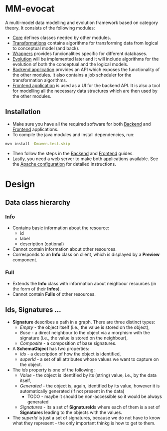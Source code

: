 # MM-evocat

A multi-model data modelling and evolution framework based on category theory. It consists of the following modules:
- [Core](./core/README.md) defines classes needed by other modules.
- [Transformations](./transformations/README.md) contains algorithms for transforming data from logical to conceptual model (and back).
- [Wrappers](./wrappers/README.md) provides funcionalities specific for different databases.
- [Evolution](./evolution/README.md) will be implemented later and it will include algorithms for the evolution of both the conceptual and the logical models.
- [Backend application](./server/README.md) provides an API which exposes the functionality of the other modules. It also contains a job scheduler for the transformation algorithms.
- [Frontend application](./example-ui//README.md) is used as a UI for the backend API. It is also a tool for modelling all the necessary data structures which are then used by the other modules.

## Installation

- Make sure you have all the required software for both [Backend](./server/README.md#requirements) and [Frontend](./example-ui/README.md#configuration) applications.
- To compile the java modules and install dependencies, run:
```sh
mvn install -Dmaven.test.skip
```
- Then follow the steps in the [Backend](./server/README.md) and [Frontend](./example-ui/README.md) guides.
- Lastly, you need a web server to make both applications available. See the [Apache configuration](./examples/apacheConfiguration.md) for detailed instructions.

# Design

## Data class hierarchy

### Info

- Contains basic information about the resource:
    - id
    - label
    - description (optional)
- Cannot contain information about other resources.
- Corresponds to an **Info** class on client, which is displayed by a **Preview** component.

### Full

- Extends the **Info** class with information about neighbour resources (in the form of their **Infos**).
- Cannot contain **Fulls** of other resources.

## Ids, Signatures ...

- **Signature** describes a path in a graph. There are three distinct types:
    - *Empty* - the object itself (i.e., the value is stored on the object),
    - *Base* - a direct neighbour to the object via a morphism with the signature (i.e., the value is stored on the neighbour),
    - *Composite* - a composition of base signatures.
- A **SchemaObject** has two properties:
    - *ids* - a description of how the object is identified,
    - *superId* - a set of all attributes whose values we want to capture on the object.
- The *ids* property is one of the following:
    - *Value* - the object is identified by its (string) value, i.e., by the data itself,
    - *Generated* - the object is, again, identified by its value, however it is automatically generated (if not present in the data)
        - TODO - maybe it should be non-accessible so it would be always generated
    - *Signatures* - its a set of **SignatureId**s where each of them is a set of **Signature**s leading to the objects with the values.
- The *superId* is just a set of signatures, because we do not have to know what they represent - the only important thinkg is how to get to them.
